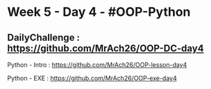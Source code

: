 # Week 5 - Day 4 - #OOP-Python

DailyChallenge : https://github.com/MrAch26/OOP-DC-day4
-

Python - Intro : https://github.com/MrAch26/OOP-lesson-day4 <br>

Python - EXE : https://github.com/MrAch26/OOP-exe-day4 <br> 


 
